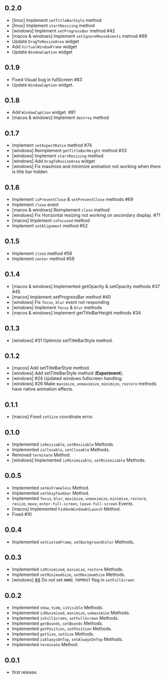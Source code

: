 ## 0.2.0

- [linux] Implement `setTitleBarStyle` method
- [linux] Implement `startResizing` method
- [windows] Implement `setProgressBar` method #42
- [macos & windows] Implement `setIgnoreMouseEvents` metnod #89
- Update `DragToResizeArea` widget
- Add `VirtualWindowFrame` widget
- Update `WindowCaption` widget

## 0.1.9

- Fixed Visual bug in fullScreen #83
- Update `WindowCaption` widget.

## 0.1.8

- Add `WindowCaption` widget. #81
- [macos & windows] Implement `destroy` method

## 0.1.7

- Implement `setAspectRatio` method #74
- [windows] Reimplement `getTitleBarHeight` method #33
- [windows] Implement `startResizing` method
- [windows] Add `DragToResizeArea` widget
- [windows] Fix maximize and minimize animation not working when there is title bar hidden

## 0.1.6

- Implement `isPreventClose` & `setPreventClose` methods #69
- Implement `close` event
- [macos & windows] Reimplement `close` method
- [windows] Fix Horizontal resizing not working on secondary display. #71
- [macos] Implement `isFocused` method
- Implement `setAlignment` method #52

## 0.1.5

- Implement `close` method #56
- Implement `center` method #59

## 0.1.4

- [macos & windows] Implemented getOpacity & setOpacity methods #37 #45
- [macos] Implement setProgressBar method #40
- [windows] Fix `focus`, `blur` event not responding
- [windows] Implement `focus` & `blur` methods
- [macos & windows] Implement getTitleBarHeight methods #34

## 0.1.3

- [windows] #31 Optimize setTitleBarStyle method.

## 0.1.2

- [macos] Add setTitleBarStyle method.
- [windows] Add setTitleBarStyle method (**Experiment**).
- [windows] #24 Updated windows fullscreen handling.
- [windows] #26 Make `maximize`, `unmaximize`, `minimize`, `restore` methods have native animation effects.

## 0.1.1

- [macos] Fixed `setSize` coordinate error.

## 0.1.0

- Implemented `isResizable`, `setResizable` Methods.
- Implemented `isClosable`, `setClosable` Methods.
- Removed `terminate` Method.
- [windows] Implemented `isMinimizable`, `setMinimizable` Methods.

## 0.0.5

- Implemented `setAsFrameless` Method.
- Implemented `setSkipTaskbar` Method.
- Implemented `focus`, `blur`, `maximize`, `unmaximize`, `minimize`, `restore`, `resize`, `move`, `enter-full-screen`, `leave-full-screen` Events.
- [macos] Implemented `hiddenWindowAtLaunch` Method.
- Fixed #10 

## 0.0.4

- Implemented `setCustomFrame`, `setBackgroundColor` Methods.

## 0.0.3

- Implemented `isMinimized`, `minimize`, `restore` Methods.
- Implemented `setMinimumSize`, `setMaximumSize` Methods.
- [windows] [#4](https://github.com/leanflutter/window_manager/issues/4) Do not set `HWND_TOPMOST` flag in `setFullScreen`

## 0.0.2

- Implemented `show`, `hide`, `isVisible` Methods.
- Implemented `isMaximized`, `maximize`, `unmaximize` Methods.
- Implemented `isFullScreen`, `setFullScreen` Methods.
- Implemented `getBounds`, `setBounds` Methods.
- Implemented `getPosition`, `setPosition` Methods.
- Implemented `getSize`, `setSize` Methods.
- Implemented `isAlwaysOnTop`, `setAlwaysOnTop` Methods.
- Implemented `terminate` Method.

## 0.0.1

- first release.

